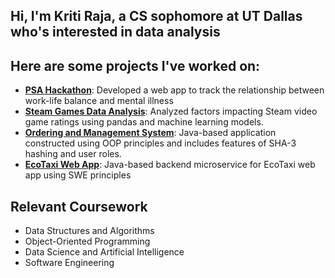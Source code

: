 ## Hi, I'm Kriti Raja, a CS sophomore at UT Dallas who's interested in data analysis

## Here are some projects I've worked on:
- **[PSA Hackathon](https://github.com/Oganesson0221/PSA_CodeSprint.git)**: Developed a web app to track the relationship between work-life balance and mental illness
- **[Steam Games Data Analysis](https://github.com/kritiraja/SC1015_Steam_Game_Analysis.git)**: Analyzed factors impacting Steam video game ratings using pandas and machine learning models.
- **[Ordering and Management System](https://github.com/kritiraja/SC2002_FOMS.git)**: Java-based application constructed using OOP principles and includes features of SHA-3 hashing and user roles.
- **[EcoTaxi Web App](https://github.com/lukea11/eco-taxi-backend-trip-service.git)**: Java-based backend microservice for EcoTaxi web app using SWE principles

## Relevant Coursework
- Data Structures and Algorithms
- Object-Oriented Programming
- Data Science and Artificial Intelligence
- Software Engineering

  


